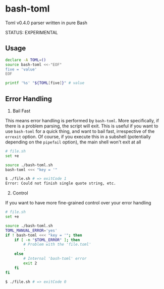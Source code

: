 # bash-toml

Toml v0.4.0 parser written in pure Bash

STATUS: EXPERIMENTAL

## Usage

```sh
declare -A TOML=()
source bash-toml <<-"EOF"
five = 'value'
EOF

printf '%s' "${TOML[five]}" # value
```

## Error Handling

1. Bail Fast

This means error handling is performed by `bash-toml`. More specifically, if there is a problem parsing, the script will exit. This is useful if you want to use `bash-toml` for a quick thing, and want to bail fast, irrespective of the `errexit` option. Of course, if you execute this in a subshell (potentially depending on the `pipefail` option), the main shell won't exit at all

```bash
# file.sh
set +e

source ./bash-toml.sh
bash-toml <<< "key = '"
```

```bash
$ ./file.sh # => exitCode 1
Error: Could not finish single quote string, etc.
```

2. Control

If you want to have more fine-grained control over your error handling


```bash
# file.sh
set +e

source ./bash-toml.sh
TOML_MANUAL_ERROR='yes'
if ! bash-toml <<< "key = '"; then
	if [ -n "$TOML_ERROR" ]; then
		# Problem with the 'file.toml'
		:
	else
		# Internal 'bash-toml' error
		exit 2
	fi
fi
```

```bash
$ ./file.sh # => exitCode 0
```
